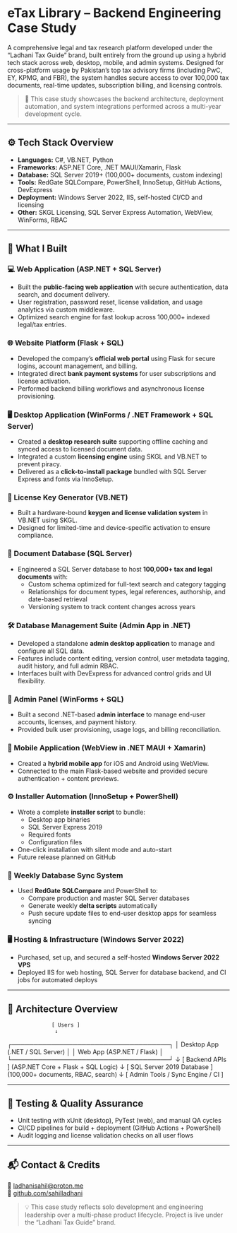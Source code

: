 # eTax Library – Backend Engineering Case Study

A comprehensive legal and tax research platform developed under the “Ladhani Tax Guide” brand, built entirely from the ground up using a hybrid tech stack across web, desktop, mobile, and admin systems. Designed for cross-platform usage by Pakistan’s top tax advisory firms (including PwC, EY, KPMG, and FBR), the system handles secure access to over 100,000 tax documents, real-time updates, subscription billing, and licensing controls.

> 📌 This case study showcases the backend architecture, deployment automation, and system integrations performed across a multi-year development cycle.

---

## ⚙️ Tech Stack Overview

- **Languages:** C#, VB.NET, Python
- **Frameworks:** ASP.NET Core, .NET MAUI/Xamarin, Flask
- **Database:** SQL Server 2019+ (100,000+ documents, custom indexing)
- **Tools:** RedGate SQLCompare, PowerShell, InnoSetup, GitHub Actions, DevExpress
- **Deployment:** Windows Server 2022, IIS, self-hosted CI/CD and licensing
- **Other:** SKGL Licensing, SQL Server Express Automation, WebView, WinForms, RBAC

---

## 🔧 What I Built

### 💻 Web Application (ASP.NET + SQL Server)
- Built the **public-facing web application** with secure authentication, data search, and document delivery.
- User registration, password reset, license validation, and usage analytics via custom middleware.
- Optimized search engine for fast lookup across 100,000+ indexed legal/tax entries.

### 🌐 Website Platform (Flask + SQL)
- Developed the company’s **official web portal** using Flask for secure logins, account management, and billing.
- Integrated direct **bank payment systems** for user subscriptions and license activation.
- Performed backend billing workflows and asynchronous license provisioning.

### 🖥️ Desktop Application (WinForms / .NET Framework + SQL Server)
- Created a **desktop research suite** supporting offline caching and synced access to licensed document data.
- Integrated a custom **licensing engine** using SKGL and VB.NET to prevent piracy.
- Delivered as a **click-to-install package** bundled with SQL Server Express and fonts via InnoSetup.

### 🔐 License Key Generator (VB.NET)
- Built a hardware-bound **keygen and license validation system** in VB.NET using SKGL.
- Designed for limited-time and device-specific activation to ensure compliance.

### 🧠 Document Database (SQL Server)
- Engineered a SQL Server database to host **100,000+ tax and legal documents** with:
  - Custom schema optimized for full-text search and category tagging
  - Relationships for document types, legal references, authorship, and date-based retrieval
  - Versioning system to track content changes across years

### 🛠️ Database Management Suite (Admin App in .NET)
- Developed a standalone **admin desktop application** to manage and configure all SQL data.
- Features include content editing, version control, user metadata tagging, audit history, and full admin RBAC.
- Interfaces built with DevExpress for advanced control grids and UI flexibility.

### 🧾 Admin Panel (WinForms + SQL)
- Built a second .NET-based **admin interface** to manage end-user accounts, licenses, and payment history.
- Provided bulk user provisioning, usage logs, and billing reconciliation.

### 📱 Mobile Application (WebView in .NET MAUI + Xamarin)
- Created a **hybrid mobile app** for iOS and Android using WebView.
- Connected to the main Flask-based website and provided secure authentication + content previews.

### ⚙️ Installer Automation (InnoSetup + PowerShell)
- Wrote a complete **installer script** to bundle:
  - Desktop app binaries
  - SQL Server Express 2019
  - Required fonts
  - Configuration files
- One-click installation with silent mode and auto-start
- Future release planned on GitHub

### 🔄 Weekly Database Sync System
- Used **RedGate SQLCompare** and PowerShell to:
  - Compare production and master SQL Server databases
  - Generate weekly **delta scripts** automatically
  - Push secure update files to end-user desktop apps for seamless syncing

### 🖥️ Hosting & Infrastructure (Windows Server 2022)
- Purchased, set up, and secured a self-hosted **Windows Server 2022 VPS**
- Deployed IIS for web hosting, SQL Server for database backend, and CI jobs for automated deploys

---

## 📐 Architecture Overview

                  [ Users ]
                   ↓
 ┌────────────────────────────────────┐
 │  Desktop App (.NET / SQL Server)   │
 │  Web App (ASP.NET / Flask)         │
 └────────────────────────────────────┘
                   ↓
           [ Backend APIs ]
    (ASP.NET Core + Flask + SQL Logic)
                   ↓
     [ SQL Server 2019 Database ]
    (100,000+ documents, RBAC, search)
                   ↓
   [ Admin Tools / Sync Engine / CI ]

---

## 🧪 Testing & Quality Assurance

- Unit testing with xUnit (desktop), PyTest (web), and manual QA cycles
- CI/CD pipelines for build + deployment (GitHub Actions + PowerShell)
- Audit logging and license validation checks on all user flows

---

## 📬 Contact & Credits

📧 [ladhanisahil@proton.me](mailto:ladhanisahil@proton.me)  
🔗 [github.com/sahilladhani](https://github.com/sahilladhani)  

> 💡 This case study reflects solo development and engineering leadership over a multi-phase product lifecycle. Project is live under the “Ladhani Tax Guide” brand.
